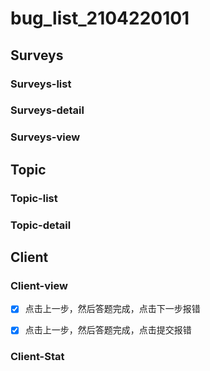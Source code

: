 # bug_list_2104220101

## Surveys

### Surveys-list

### Surveys-detail

### Surveys-view

## Topic

### Topic-list

### Topic-detail

## Client

### Client-view

- [x] 点击上一步，然后答题完成，点击下一步报错

- [x] 点击上一步，然后答题完成，点击提交报错


### Client-Stat
